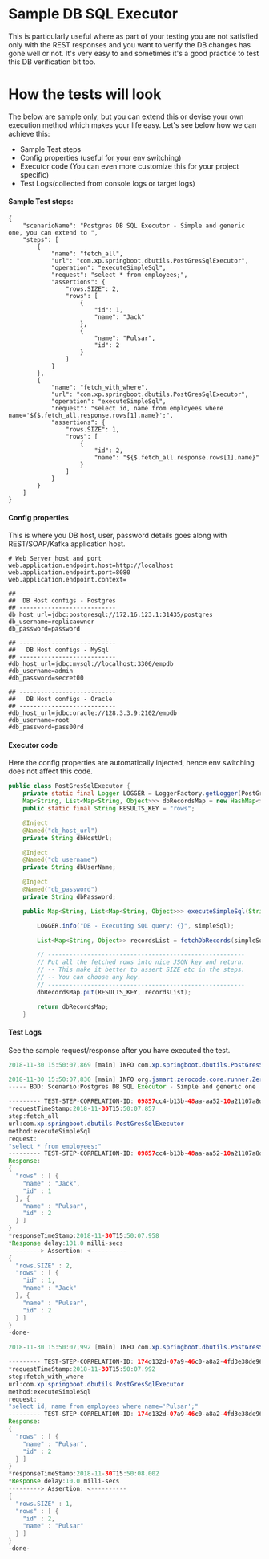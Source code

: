 Sample DB SQL Executor
===
This is particularly useful where as part of your testing you are not satisfied only with the REST responses and you want to verify the DB changes has gone well or not. It's very easy to and sometimes it's a good practice to test this DB verification bit too.

How the tests will look
===
The below are sample only, but you can extend this or devise your own execution method which makes your life easy.
Let's see below how we can achieve this:
+ Sample Test steps
+ Config properties (useful for your env switching)
+ Executor code (You can even more customize this for your project specific)
+ Test Logs(collected from console logs or target logs)

#### Sample Test steps:
```
{
    "scenarioName": "Postgres DB SQL Executor - Simple and generic one, you can extend to ",
    "steps": [
        {
            "name": "fetch_all",
            "url": "com.xp.springboot.dbutils.PostGresSqlExecutor",
            "operation": "executeSimpleSql",
            "request": "select * from employees;",
            "assertions": {
                "rows.SIZE": 2,
                "rows": [
                    {
                        "id": 1,
                        "name": "Jack"
                    },
                    {
                        "name": "Pulsar",
                        "id": 2
                    }
                ]
            }
        },
        {
            "name": "fetch_with_where",
            "url": "com.xp.springboot.dbutils.PostGresSqlExecutor",
            "operation": "executeSimpleSql",
            "request": "select id, name from employees where name='${$.fetch_all.response.rows[1].name}';",
            "assertions": {
                "rows.SIZE": 1,
                "rows": [
                    {
                        "id": 2,
                        "name": "${$.fetch_all.response.rows[1].name}"
                    }
                ]
            }
        }
    ]
}
```

#### Config properties
This is where you DB host, user, password details goes along with REST/SOAP/Kafka application host.
```
# Web Server host and port
web.application.endpoint.host=http://localhost
web.application.endpoint.port=8080
web.application.endpoint.context=

## ---------------------------
##  DB Host configs - Postgres
## ---------------------------
db_host_url=jdbc:postgresql://172.16.123.1:31435/postgres
db_username=replicaowner
db_password=password

## ---------------------------
##   DB Host configs - MySql
## ---------------------------
#db_host_url=jdbc:mysql://localhost:3306/empdb
#db_username=admin
#db_password=secret00

## ---------------------------
##   DB Host configs - Oracle
## ---------------------------
#db_host_url=jdbc:oracle://128.3.3.9:2102/empdb
#db_username=root
#db_password=pass00rd

```

#### Executor code
Here the config properties are automatically injected, hence env switching does not affect this code.
```java
public class PostGresSqlExecutor {
    private static final Logger LOGGER = LoggerFactory.getLogger(PostGresSqlExecutor.class);
    Map<String, List<Map<String, Object>>> dbRecordsMap = new HashMap<>();
    public static final String RESULTS_KEY = "rows";

    @Inject
    @Named("db_host_url")
    private String dbHostUrl;

    @Inject
    @Named("db_username")
    private String dbUserName;

    @Inject
    @Named("db_password")
    private String dbPassword;

    public Map<String, List<Map<String, Object>>> executeSimpleSql(String simpleSql) {

        LOGGER.info("DB - Executing SQL query: {}", simpleSql);

        List<Map<String, Object>> recordsList = fetchDbRecords(simpleSql);

        // -------------------------------------------------------
        // Put all the fetched rows into nice JSON key and return.
        // -- This make it better to assert SIZE etc in the steps.
        // -- You can choose any key.
        // -------------------------------------------------------
        dbRecordsMap.put(RESULTS_KEY, recordsList);

        return dbRecordsMap;
    }
```

#### Test Logs
See the sample request/response after you have executed the test.

```java
2018-11-30 15:50:07,869 [main] INFO com.xp.springboot.dbutils.PostGresSqlExecutor - DB - Executing SQL query: select * from employees;

2018-11-30 15:50:07,830 [main] INFO org.jsmart.zerocode.core.runner.ZeroCodeMultiStepsScenarioRunnerImpl - 
----- BDD: Scenario:Postgres DB SQL Executor - Simple and generic one  -------

--------- TEST-STEP-CORRELATION-ID: 09857cc4-b13b-48aa-aa52-10a21107a8db ---------
*requestTimeStamp:2018-11-30T15:50:07.857
step:fetch_all
url:com.xp.springboot.dbutils.PostGresSqlExecutor
method:executeSimpleSql
request:
"select * from employees;" 
--------- TEST-STEP-CORRELATION-ID: 09857cc4-b13b-48aa-aa52-10a21107a8db ---------
Response:
{
  "rows" : [ {
    "name" : "Jack",
    "id" : 1
  }, {
    "name" : "Pulsar",
    "id" : 2
  } ]
}
*responseTimeStamp:2018-11-30T15:50:07.958 
*Response delay:101.0 milli-secs 
---------> Assertion: <----------
{
  "rows.SIZE" : 2,
  "rows" : [ {
    "id" : 1,
    "name" : "Jack"
  }, {
    "name" : "Pulsar",
    "id" : 2
  } ]
} 
-done-

2018-11-30 15:50:07,992 [main] INFO com.xp.springboot.dbutils.PostGresSqlExecutor - DB - Executing SQL query: select id, name from employees where name='Pulsar';

--------- TEST-STEP-CORRELATION-ID: 174d132d-07a9-46c0-a8a2-4fd3e38de960 ---------
*requestTimeStamp:2018-11-30T15:50:07.992
step:fetch_with_where
url:com.xp.springboot.dbutils.PostGresSqlExecutor
method:executeSimpleSql
request:
"select id, name from employees where name='Pulsar';" 
--------- TEST-STEP-CORRELATION-ID: 174d132d-07a9-46c0-a8a2-4fd3e38de960 ---------
Response:
{
  "rows" : [ {
    "name" : "Pulsar",
    "id" : 2
  } ]
}
*responseTimeStamp:2018-11-30T15:50:08.002 
*Response delay:10.0 milli-secs 
---------> Assertion: <----------
{
  "rows.SIZE" : 1,
  "rows" : [ {
    "id" : 2,
    "name" : "Pulsar"
  } ]
} 
-done-
```
